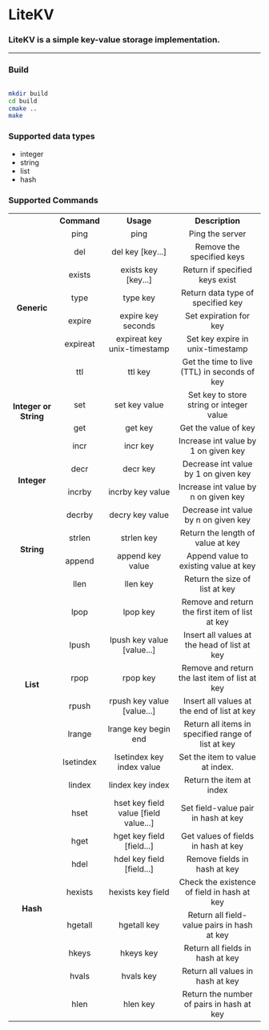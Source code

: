 # LiteKV

### LiteKV is a simple key-value storage implementation. 

---

### Build

```bash

mkdir build
cd build
cmake ..
make
```

### Supported data types
* integer
* string
* list
* hash

### Supported Commands

<table>
  <tr>
  </tr>     
  <tr>         
    <th></th>
    <th align="center">Command</th>
    <th align="center">Usage</th>
    <th align="center">Description</th>     
  </tr>
  <tr>
    <td rowspan="8" align="center"> <b>Generic</b> </td>
  </tr>
  <tr>
    <td align="center"> ping </td>
    <td align="center"> ping </td>
    <td align="center"> Ping the server </td>
  </tr>
  <tr>
    <td align="center"> del </td>
    <td align="center"> del key [key...]</td>
    <td align="center"> Remove the specified keys </td>
  </tr>
  <tr>
    <td align="center"> exists </td>
    <td align="center"> exists key [key...]</td>
    <td align="center"> Return if specified keys exist </td>
  </tr>
  <tr>
    <td align="center"> type </td>
    <td align="center"> type key　</td>
    <td align="center"> Return data type of specified key </td>
  </tr>

  <tr>
    <td align="center"> expire </td>
    <td align="center"> expire key seconds </td>
    <td align="center"> Set expiration for key </td>
  </tr>
  
  <tr>
      <td align="center"> expireat </td>
      <td align="center"> expireat key unix-timestamp </td>
      <td align="center"> Set key expire in unix-timestamp </td>
    </tr>
    
  <tr>
    <td align="center"> ttl </td>
    <td align="center"> ttl key </td>
    <td align="center"> Get the time to live (TTL) in seconds of key </td>
  </tr>

  <tr>
    <td rowspan="3" align="center"> <b>Integer or String</b> </td>
  </tr>
  <tr>
    <td align="center"> set </td>
    <td align="center"> set key value </td>
    <td align="center"> Set key to store string or integer value </td>
  </tr>
  <tr>
    <td align="center"> get </td>
    <td align="center"> get key　</td>
    <td align="center"> Get the value of key </td>
  </tr>

  <tr>
    <td rowspan="5" align="center"> <b>Integer</b> </td>
  </tr>
  <tr>
    <td align="center"> incr </td>
    <td align="center"> incr key </td>
    <td align="center"> Increase int value by 1 on given key </td>
  </tr>
  <tr>
    <td align="center"> decr </td>
    <td align="center"> decr key </td>
    <td align="center"> Decrease int value by 1 on given key </td>
  </tr>
  <tr>
    <td align="center"> incrby </td>
    <td align="center"> incrby key value </td>
    <td align="center"> Increase int value by n on given key </td>
  </tr>
  <tr>
    <td align="center"> decrby </td>
    <td align="center"> decry key value </td>
    <td align="center"> Decrease int value by n on given key </td>
  </tr>

  <tr>
    <td rowspan="3" align="center"> <b>String</b> </td>
  </tr>
  <tr>
    <td align="center"> strlen </td>
    <td align="center"> strlen key </td>
    <td align="center"> Return the length of value at key </td>
  </tr>
  <tr>
    <td align="center"> append </td>
    <td align="center"> append key value　</td>
    <td align="center"> Append value to existing value at key </td>
  </tr>

  <tr>
    <td rowspan="9" align="center"> <b>List</b> </td>
  </tr>

  <tr>
    <td align="center"> llen </td>
    <td align="center"> llen key　</td>
    <td align="center"> Return the size of list at key </td>
  </tr>

  <tr>
    <td align="center"> lpop </td>
    <td align="center"> lpop key　</td>
    <td align="center"> Remove and return the first item of list at key </td>
  </tr>

  <tr>
    <td align="center"> lpush </td>
    <td align="center"> lpush key value [value...]　</td>
    <td align="center"> Insert all values at the head of list at key </td>
  </tr>

  <tr>
    <td align="center"> rpop </td>
    <td align="center"> rpop key </td>
    <td align="center"> Remove and return the last item of list at key </td>
  </tr>

  <tr>
    <td align="center"> rpush </td>
    <td align="center"> rpush key value [value...]　</td>
    <td align="center"> Insert all values at the end of list at key </td>
  </tr>

  <tr>
    <td align="center"> lrange </td>
    <td align="center"> lrange key begin end </td>
    <td align="center"> Return all items in specified range of list at key </td>
  </tr>

  <tr>
    <td align="center"> lsetindex </td>
    <td align="center"> lsetindex key index value　</td>
    <td align="center"> Set the item to value at index. </td>
  </tr>

  <tr>
    <td align="center"> lindex </td>
    <td align="center"> lindex key index　</td>
    <td align="center"> Return the item at index </td>
  </tr>  

  <tr>
    <td rowspan="9" align="center"> <b>Hash</b> </td>
  </tr>

  <tr>
    <td align="center"> hset </td>
    <td align="center"> hset key field value [field value...]</td>
    <td align="center"> Set field-value pair in hash at key </td>
  </tr>

  <tr>
    <td align="center"> hget </td>
    <td align="center"> hget key field [field...] </td>
    <td align="center"> Get values of fields in hash at key </td>
  </tr>  

  <tr>
    <td align="center"> hdel </td>
    <td align="center"> hdel key field [field...]　</td>
    <td align="center"> Remove fields in hash at key </td>
  </tr>  

  <tr>
    <td align="center"> hexists </td>
    <td align="center"> hexists key field　</td>
    <td align="center"> Check the existence of field in hash at key </td>
  </tr>  

  <tr>
    <td align="center"> hgetall </td>
    <td align="center"> hgetall key　</td>
    <td align="center"> Return all field-value pairs in hash at key </td>
  </tr>  

  <tr>
    <td align="center"> hkeys </td>
    <td align="center"> hkeys key　</td>
    <td align="center"> Return all fields in hash at key </td>
  </tr>  

  <tr>
    <td align="center"> hvals </td>
    <td align="center"> hvals key　</td>
    <td align="center"> Return all values in hash at key </td>
  </tr>  

  <tr>
    <td align="center"> hlen </td>
    <td align="center"> hlen key　</td>
    <td align="center"> Return the number of pairs in hash at key </td>
  </tr>  

</table>

